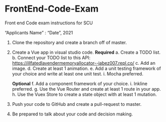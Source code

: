 # FrontEnd-Code-Exam
Front end Code exam instructions for SCU

“Applicants Name” : “Date”, 2021

1.	Clone the repository and create a branch off of master.

2.	Create a Vue app in visual studio code.
    **Required**
    a.	Create a TODO list.
    b.	Connect your TODO list to this API: https://illfatedlavendermemoryallocator--jabez007.repl.co/
    c.	Add an image.
    d.	Create at least 1 animation.
    e.	Add a unit testing framework of your choice and write at least one unit test.
    i.	Mocha preferred.

    **Optional**
    f.	Add a component framework of your choice.
    i.	Inkline preferred.
    g.	Use the Vue Router and create at least 1 route in your app.
    h.	Use the Vuex Store to create a state object with at least 1 mutation.

3.	Push your code to GitHub and create a pull-request to master.

4.	Be prepared to talk about your code and decision making.
